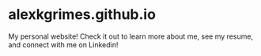 # alexkgrimes.github.io
My personal website!  Check it out to learn more about me, see my resume, and connect with me on Linkedin!
